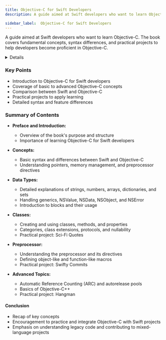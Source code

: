 ```yaml
---
title: Objective-C for Swift Developers
description: A guide aimed at Swift developers who want to learn Objective-C. The book covers fundamental concepts, syntax differences, and practical projects to help developers become proficient in Objective-C.

sidebar_label:  Objective-C for Swift Developers
---
```


A guide aimed at Swift developers who want to learn Objective-C. The book covers fundamental concepts, syntax differences, and practical projects to help developers become proficient in Objective-C.

<details>
**URL:** https://www.hackingwithswift.com/store/objective-c-for-swift-developers

**Published:** 2019  
**Last Updated:** 2019

**Authors:** `Paul Hudson`

**Tags:**  
`Objective-C`, `Swift`, `iOS Development`, `Programming`, `Transition Guide`
</details>

### Key Points
- Introduction to Objective-C for Swift developers
- Coverage of basic to advanced Objective-C concepts
- Comparison between Swift and Objective-C
- Practical projects to apply learning
- Detailed syntax and feature differences

### Summary of Contents
- **Preface and Introduction:** 
  - Overview of the book's purpose and structure
  - Importance of learning Objective-C for Swift developers
  
- **Concepts:** 
  - Basic syntax and differences between Swift and Objective-C
  - Understanding pointers, memory management, and preprocessor directives
  
- **Data Types:**
  - Detailed explanations of strings, numbers, arrays, dictionaries, and sets
  - Handling generics, NSValue, NSData, NSObject, and NSError
  - Introduction to blocks and their usage
  
- **Classes:**
  - Creating and using classes, methods, and properties
  - Categories, class extensions, protocols, and nullability
  - Practical project: Sci-Fi Quotes
  
- **Preprocessor:**
  - Understanding the preprocessor and its directives
  - Defining object-like and function-like macros
  - Practical project: Swifty Commits

- **Advanced Topics:**
  - Automatic Reference Counting (ARC) and autorelease pools
  - Basics of Objective-C++
  - Practical project: Hangman

#### Conclusion
- Recap of key concepts
- Encouragement to practice and integrate Objective-C with Swift projects
- Emphasis on understanding legacy code and contributing to mixed-language projects

<LinkCard title="Link to Book" href="https://www.hackingwithswift.com/store/objective-c-for-swift-developers" />